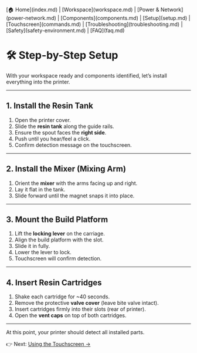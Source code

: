<nav>
[🏠 Home](index.md) |
[Workspace](workspace.md) |
[Power & Network](power-network.md) |
[Components](components.md) |
[Setup](setup.md) |
[Touchscreen](commands.md) |
[Troubleshooting](troubleshooting.md) |
[Safety](safety-environment.md) |
[FAQ](faq.md)
</nav>

# 🛠️ Step-by-Step Setup

With your workspace ready and components identified, let’s install everything into the printer.

---

## 1. Install the Resin Tank
1. Open the printer cover.  
2. Slide the **resin tank** along the guide rails.  
3. Ensure the spout faces the **right side**.  
4. Push until you hear/feel a click.  
5. Confirm detection message on the touchscreen.  

---

## 2. Install the Mixer (Mixing Arm)
1. Orient the **mixer** with the arms facing up and right.  
2. Lay it flat in the tank.  
3. Slide forward until the magnet snaps it into place.  

---

## 3. Mount the Build Platform
1. Lift the **locking lever** on the carriage.  
2. Align the build platform with the slot.  
3. Slide it in fully.  
4. Lower the lever to lock.  
5. Touchscreen will confirm detection.  

---

## 4. Insert Resin Cartridges
1. Shake each cartridge for ~40 seconds.  
2. Remove the protective **valve cover** (leave bite valve intact).  
3. Insert cartridges firmly into their slots (rear of printer).  
4. Open the **vent caps** on top of both cartridges.  

---

At this point, your printer should detect all installed parts.  

👉 Next: [Using the Touchscreen →](commands.md)
